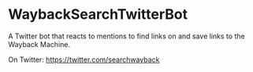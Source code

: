 # WaybackSearchTwitterBot
A Twitter bot that reacts to mentions to find links on and save links to the Wayback Machine.

On Twitter: https://twitter.com/searchwayback
